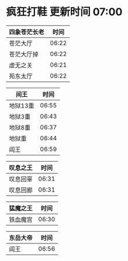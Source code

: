# 疯狂打鞋 更新时间 07:00

| 四象苍茫长老   | 时间    |
|--------|-------|
| 苍茫大厅 | 06:22 |
| 苍茫大厅掉 | 06:22 |
| 虚无之关 | 06:21 |
| 苑东太厅 | 06:22 |

| 间王   | 时间    |
|--------|-------|
| 地狱13重 | 06:55 |
| 地狱3重 | 06:43 |
| 地狱8重 | 06:37 |
| 地狱重 | 06:44 |
| 阎王 | 06:59 |

| 叹息之王   | 时间    |
|--------|-------|
| 叹息回辜 | 06:31 |
| 叹息回廊 | 06:31 |

| 猛魔之王   | 时间    |
|--------|-------|
| 铁血魔宫 | 06:30 |

| 东岳大帝   | 时间    |
|--------|-------|
| 阎王 | 06:56 |